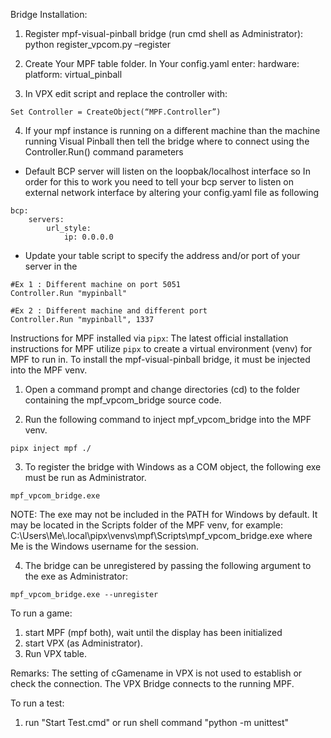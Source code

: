 Bridge Installation:

1. Register mpf-visual-pinball bridge (run cmd shell as Administrator):
python register_vpcom.py –register

2. Create Your MPF table folder. In Your config.yaml enter:
hardware:
    platform: virtual_pinball

3. In VPX edit script and replace the controller with:
```
Set Controller = CreateObject(“MPF.Controller”)
```

4. If your mpf instance is running on a different machine than the machine running Visual Pinball then tell the bridge where to connect using the Controller.Run() command parameters
- Default BCP server will listen on the loopbak/localhost interface so In order for this to work you need to tell your bcp server to listen on external network interface by altering your config.yaml file as following
```
bcp:
    servers:
        url_style:
            ip: 0.0.0.0
```
- Update your table script to specify the address and/or port of your server in the 
```
#Ex 1 : Different machine on port 5051
Controller.Run "mypinball"

#Ex 2 : Different machine and different port
Controller.Run "mypinball", 1337
```



Instructions for MPF installed via `pipx`:
The latest official installation instructions for MPF utilize `pipx` to create a virtual environment (venv) for MPF to run in. To install the mpf-visual-pinball bridge, it must be injected into the MPF venv.
1.  Open a command prompt and change directories (cd) to the folder containing the mpf_vpcom_bridge source code.

2. Run the following command to inject mpf_vpcom_bridge into the MPF venv.
```
pipx inject mpf ./
```
3. To register the bridge with Windows as a COM object, the following exe must be run as Administrator. 
```
mpf_vpcom_bridge.exe
```
NOTE: The exe may not be included in the PATH for Windows by default. It may be located in the Scripts folder of the MPF venv, for example: C:\Users\Me\\.local\pipx\venvs\mpf\Scripts\mpf_vpcom_bridge.exe where Me is the Windows username for the session.

4. The bridge can be unregistered by passing the following argument to the exe as Administrator:
```
mpf_vpcom_bridge.exe --unregister
```

To run a game:

1. start MPF (mpf both), wait until the display has been initialized
2. start VPX (as Administrator).
3. Run VPX table.

Remarks:
The setting of cGamename in VPX is not used to establish or check the connection.
The VPX Bridge connects to the running MPF.

To run a test:

1. run "Start Test.cmd" or run shell command "python -m unittest"
